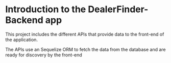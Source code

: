 # Introduction to the DealerFinder-Backend app

This project includes the different APIs that provide data to the front-end of the application. 

The APIs use an Sequelize ORM to fetch the data from the database and are ready for discovery by the front-end 
